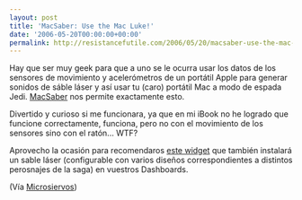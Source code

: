 ```yaml
---
layout: post
title: 'MacSaber: Use the Mac Luke!'
date: '2006-05-20T00:00:00+00:00'
permalink: http://resistancefutile.com/2006/05/20/macsaber-use-the-mac-luke/
---
```

<a href="http://isnoop.net/blog/2006/05/20/macsaber-turn-your-mac-into-a-jedi-weapon/"><img style="float:right; margin:0 0 10px 10px;cursor:pointer; cursor:hand;" src="http://photos1.blogger.com/blogger/6639/1972/320/Imagen%201.3.png" border="0" alt="" /></a>Hay que ser muy geek para que a uno se le ocurra usar los datos de los sensores de movimiento y acelerómetros de un portátil Apple para generar sonidos de sáble láser y así usar tu (caro) portátil Mac a modo de espada Jedi.
<a href="http://isnoop.net/blog/2006/05/20/macsaber-turn-your-mac-into-a-jedi-weapon/">MacSaber</a> nos permite exactamente esto.

Divertido y curioso si me funcionara, ya que en mi iBook no he logrado que funcione correctamente, funciona, pero no con el movimiento de los sensores sino con el ratón... WTF?

Aprovecho la ocasión para recomendaros <a href="http://www.apple.com/downloads/dashboard/games/lightsaberwidget.html">este widget</a> que también instalará un sable láser  (configurable con varios diseños correspondientes a distintos perosnajes de la saga) en vuestros Dashboards.

(Vía <a href="http://www.microsiervos.com/archivo/ordenadores/macsaber-mac-jedi.html">Microsiervos</a>)
